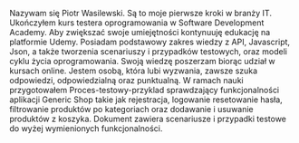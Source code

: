 Nazywam się Piotr Wasilewski. Są to moje pierwsze kroki w branży IT. Ukończyłem
kurs testera oprogramowania w Software Development Academy. Aby zwiększać
swoje umiejętności kontynuuję edukację na platformie Udemy. Posiadam
podstawowy zakres wiedzy z API, Javascript, Json, a także tworzenia scenariuszy i
przypadków testowych, oraz modeli cyklu życia oprogramowania. Swoją wiedzę
poszerzam biorąc udział w kursach online. Jestem osobą, która lubi wyzwania,
zawsze szuka odpowiedzi, odpowiedzialną oraz punktualną.
W ramach nauki przygotowałem Proces-testowy-przyklad sprawdzający funkcjonalności aplikacji Generic Shop takie jak rejestracja, logowanie resetowanie hasła, 
filtrowanie produktów po kategoriach oraz dodawanie i usuwanie produktów z koszyka.
Dokument zawiera scenariusze i przypadki testowe do wyżej wymienionych funkcjonalności.
